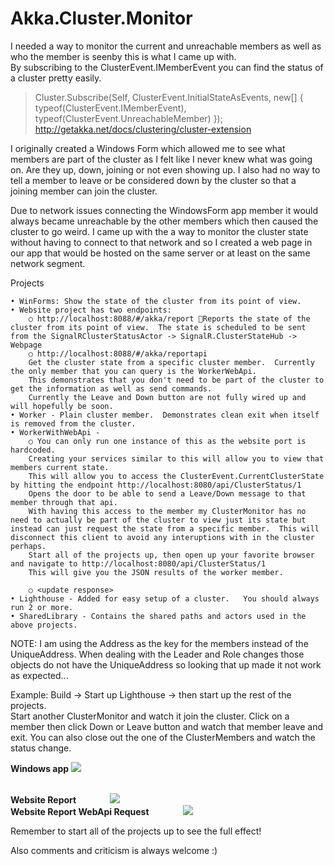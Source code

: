 # Akka.Cluster.Monitor

I needed a way to monitor the current and unreachable members as well as who the member is seenby  this is what I came up with.  
By subscribing to the ClusterEvent.IMemberEvent you can find the status of a cluster pretty easily.

>Cluster.Subscribe(Self, ClusterEvent.InitialStateAsEvents, new[] { typeof(ClusterEvent.IMemberEvent), typeof(ClusterEvent.UnreachableMember) });    
http://getakka.net/docs/clustering/cluster-extension        

I originally created a Windows Form which allowed me to see what members are part of the cluster as I felt like I never knew what was going on.  Are they up, down, joining or not even showing up.
I also had no way to tell a member to leave or be considered down by the cluster so that a joining member can join the cluster.   

Due to network issues connecting the WindowsForm app member it would always became unreachable by the other members which then caused the cluster to go weird. I came up with the a way to monitor the cluster state without having to connect to that network and so I created a web page in our app that would be hosted on the same server or at least on the same network segment.

Projects

	• WinForms: Show the state of the cluster from its point of view.
	• Website project has two endpoints: 
		○ http://localhost:8088/#/akka/report Reports the state of the cluster from its point of view.  The state is scheduled to be sent from the SignalRClusterStatusActor -> SignalR.ClusterStateHub -> Webpage 
		○ http://localhost:8088/#/akka/reportapi  
		Get the cluster state from a specific cluster member.  Currently the only member that you can query is the WorkerWebApi.
		This demonstrates that you don't need to be part of the cluster to get the information as well as send commands.
		Currently the Leave and Down button are not fully wired up and will hopefully be soon.
	• Worker - Plain cluster member.  Demonstrates clean exit when itself is removed from the cluster.
	• WorkerWithWebApi - 
		○ You can only run one instance of this as the website port is hardcoded.
		Creating your services similar to this will allow you to view that members current state.
		This will allow you to access the ClusterEvent.CurrentClusterState by hitting the endpoint http://localhost:8080/api/ClusterStatus/1
		Opens the door to be able to send a Leave/Down message to that member through that api.
		With having this access to the member my ClusterMonitor has no need to actually be part of the cluster to view just its state but instead can just request the state from a specific member.  This will disconnect this client to avoid any interuptions with in the cluster perhaps.  
		Start all of the projects up, then open up your favorite browser and navigate to http://localhost:8080/api/ClusterStatus/1
		This will give you the JSON results of the worker member. 
		
		○ <update response>  
	• Lighthouse - Added for easy setup of a cluster.   You should always run 2 or more.
	• SharedLibrary - Contains the shared paths and actors used in the above projects.


NOTE: I am using the Address as the key for the members instead of the UniqueAddress.
When dealing with the Leader and Role changes those objects do not have the UniqueAddress so looking that up made it not work as expected...

Example:
Build -> Start up Lighthouse -> then start up the rest of the projects.  
Start another ClusterMonitor and watch it join the cluster.
Click on a member then click Down or Leave button and watch that member leave and exit.
You can also close out the one of the ClusterMembers and watch the status change.

<b>Windows app</b>
<img src="https://github.com/cgstevens/Akka.Cluster.Monitor/blob/master/ClusterMonitor.jpg"/>

<br/>
<b>Website Report</b>
<img style="margin-left: 50px;" src="https://github.com/cgstevens/Akka.Cluster.Monitor/blob/master/SelfWebClusterMonitor.jpg"/>

<br/>
<b>Website Report WebApi Request</b>
<img style="margin-left: 50px;" src="https://github.com/cgstevens/Akka.Cluster.Monitor/blob/master/WebApiClusterMonitor.jpg"/>

Remember to start all of the projects up to see the full effect!

Also comments and criticism is always welcome :)
